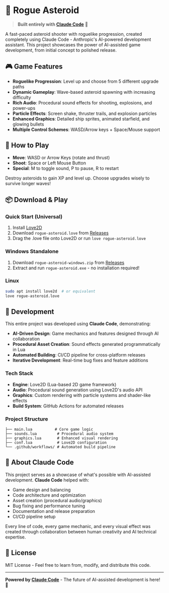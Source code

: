 # 🚀 Rogue Asteroid

> **Built entirely with [Claude Code](https://claude.ai/code)** 🤖

A fast-paced asteroid shooter with roguelike progression, created completely using Claude Code - Anthropic's AI-powered development assistant. This project showcases the power of AI-assisted game development, from initial concept to polished release.

## 🎮 Game Features

- **Roguelike Progression**: Level up and choose from 5 different upgrade paths
- **Dynamic Gameplay**: Wave-based asteroid spawning with increasing difficulty  
- **Rich Audio**: Procedural sound effects for shooting, explosions, and power-ups
- **Particle Effects**: Screen shake, thruster trails, and explosion particles
- **Enhanced Graphics**: Detailed ship sprites, animated starfield, and glowing bullets
- **Multiple Control Schemes**: WASD/Arrow keys + Space/Mouse support

## 🎯 How to Play

- **Move**: WASD or Arrow Keys (rotate and thrust)
- **Shoot**: Space or Left Mouse Button
- **Special**: M to toggle sound, P to pause, R to restart

Destroy asteroids to gain XP and level up. Choose upgrades wisely to survive longer waves!

## 📦 Download & Play

### Quick Start (Universal)
1. Install [Love2D](https://love2d.org/)
2. Download `rogue-asteroid.love` from [Releases](../../releases)
3. Drag the .love file onto Love2D or run `love rogue-asteroid.love`

### Windows Standalone
1. Download `rogue-asteroid-windows.zip` from [Releases](../../releases)
2. Extract and run `rogue-asteroid.exe` - no installation required!

### Linux
```bash
sudo apt install love2d  # or equivalent
love rogue-asteroid.love
```

## 🔧 Development

This entire project was developed using **Claude Code**, demonstrating:

- **AI-Driven Design**: Game mechanics and features designed through AI collaboration
- **Procedural Asset Creation**: Sound effects generated programmatically in Lua
- **Automated Building**: CI/CD pipeline for cross-platform releases
- **Iterative Development**: Real-time bug fixes and feature additions

### Tech Stack
- **Engine**: Love2D (Lua-based 2D game framework)
- **Audio**: Procedural sound generation using Love2D's audio API
- **Graphics**: Custom rendering with particle systems and shader-like effects
- **Build System**: GitHub Actions for automated releases

### Project Structure
```
├── main.lua          # Core game logic
├── sounds.lua         # Procedural audio system  
├── graphics.lua       # Enhanced visual rendering
├── conf.lua           # Love2D configuration
└── .github/workflows/ # Automated build pipeline
```

## 🤖 About Claude Code

This project serves as a showcase of what's possible with AI-assisted development. **Claude Code** helped with:

- Game design and balancing
- Code architecture and optimization  
- Asset creation (procedural audio/graphics)
- Bug fixing and performance tuning
- Documentation and release preparation
- CI/CD pipeline setup

Every line of code, every game mechanic, and every visual effect was created through collaboration between human creativity and AI technical expertise.

## 📄 License

MIT License - Feel free to learn from, modify, and distribute this code.

---

**Powered by [Claude Code](https://claude.ai/code)** - The future of AI-assisted development is here! 🚀